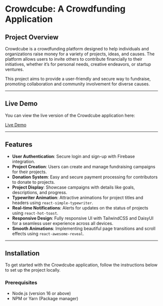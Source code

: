 # Crowdcube: A Crowdfunding Application

## Project Overview

Crowdcube is a crowdfunding platform designed to help individuals and organizations raise money for a variety of projects, ideas, and causes. The platform allows users to invite others to contribute financially to their initiatives, whether it’s for personal needs, creative endeavors, or startup ventures.

This project aims to provide a user-friendly and secure way to fundraise, promoting collaboration and community involvement for diverse causes.

---

## Live Demo

You can view the live version of the Crowdcube application here:

[Live Demo](https://crowdcube-project-4af20.web.app/)

---

## Features

- **User Authentication**: Secure login and sign-up with Firebase integration.
- **Project Creation**: Users can create and manage fundraising campaigns for their projects.
- **Donation System**: Easy and secure payment processing for contributors to donate to projects.
- **Project Display**: Showcase campaigns with details like goals, descriptions, and progress.
- **Typewriter Animation**: Attractive animations for project titles and headers using `react-simple-typewriter`.
- **Real-time Notifications**: Alerts for updates on the status of projects using `react-hot-toast`.
- **Responsive Design**: Fully responsive UI with TailwindCSS and DaisyUI for a seamless user experience across all devices.
- **Smooth Animations**: Implementing beautiful page transitions and scroll effects using `react-awesome-reveal`.

---

## Installation

To get started with the Crowdcube application, follow the instructions below to set up the project locally.

### Prerequisites

- Node.js (version 16 or above)
- NPM or Yarn (Package manager)
